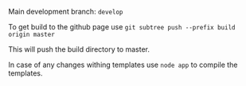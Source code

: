 Main development branch: `develop`

To get build to the github page use `git subtree push --prefix build origin master`

This will push the build directory to master.

In case of any changes withing templates use `node app` to compile the templates.